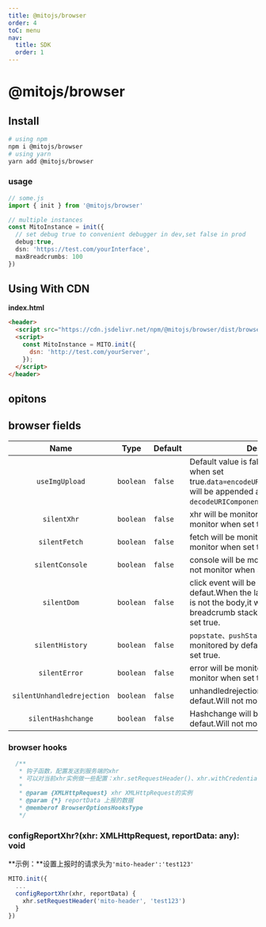 ```yaml
---
title: @mitojs/browser
order: 4
toC: menu
nav:
  title: SDK
  order: 1
---
```


# @mitojs/browser

## Install

```bash
# using npm
npm i @mitojs/browser
# using yarn
yarn add @mitojs/browser
```


### usage

```typescript
// some.js
import { init } from '@mitojs/browser'

// multiple instances
const MitoInstance = init({
  // set debug true to convenient debugger in dev,set false in prod
  debug:true,
  dsn: 'https://test.com/yourInterface',
  maxBreadcrumbs: 100
})
```



## Using With CDN
**index.html**

```html
<header>
  <script src="https://cdn.jsdelivr.net/npm/@mitojs/browser/dist/browser.min.js"></script>
  <script>
    const MitoInstance = MITO.init({
      dsn: 'http://test.com/yourServer',
    });
  </script>
</header>
```


## opitons

## browser fields

|              Name              | Type      | Default    | Description                                                  |
| :----------------------------: | --------- | ---------- | ------------------------------------------------------------ |
| `useImgUpload` | `boolean` | `false` | Default value is false.Report by img way when set true.`data=encodeURIComponent(reportData)` will be appended after dsn.You need `decodeURIComponent` in server end. |
|          `silentXhr`           | `boolean` | `false`    | xhr will be monitored by defaut.Will not monitor when set true |
|         `silentFetch`          | `boolean` | `false`    | fetch will be monitored by defaut.Will not monitor when set true. |
|        `silentConsole`         | `boolean` | `false`    | console will be monitored by defaut.Will not monitor when set true. |
|          `silentDom`           | `boolean` | `false`    | click event will be monitored by defaut.When the label clicked by the user is not the body,it will be put into the breadcrumb stack .Will not monitor when set true. |
|        `silentHistory`         | `boolean` | `false`    | `popstate、pushState、replaceState` will be monitored by defaut.Will not monitor when set true. |
|         `silentError`          | `boolean` | `false`    | error will be monitored by defaut.Will not monitor when set true. |
|   `silentUnhandledrejection`   | `boolean` | `false`    | unhandledrejection will be monitored by defaut.Will not monitor when set true. |
|       `silentHashchange`       | `boolean` | `false`    | Hashchange will be monitored by defaut.Will not monitor when set true. |


### browser hooks

```js
  /**
   * 钩子函数，配置发送到服务端的xhr
   * 可以对当前xhr实例做一些配置：xhr.setRequestHeader()、xhr.withCredentials
   *
   * @param {XMLHttpRequest} xhr XMLHttpRequest的实例
   * @param {*} reportData 上报的数据
   * @memberof BrowserOptionsHooksType
   */
```
### configReportXhr?(xhr: XMLHttpRequest, reportData: any): void

**示例：**设置上报时的请求头为`'mito-header':'test123'`
```js
MITO.init({
  ...
  configReportXhr(xhr, reportData) {
    xhr.setRequestHeader('mito-header', 'test123')
  }
})
```

